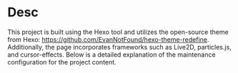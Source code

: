 # Desc
This project is built using the Hexo tool and utilizes the open-source theme from Hexo: https://github.com/EvanNotFound/hexo-theme-redefine. Additionally, the page incorporates frameworks such as Live2D, particles.js, and cursor-effects. Below is a detailed explanation of the maintenance configuration for the project content.
